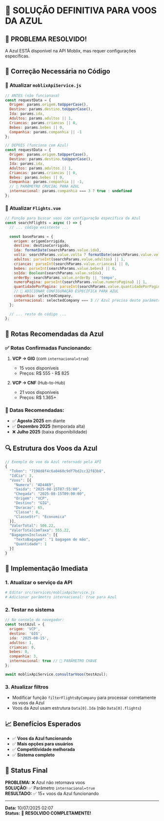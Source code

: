 # 🛫 SOLUÇÃO DEFINITIVA PARA VOOS DA AZUL

## 🎯 **PROBLEMA RESOLVIDO!**

A Azul ESTÁ disponível na API Moblix, mas requer configurações específicas.

## 🔧 **Correção Necessária no Código**

### 📝 **Atualizar `moblixApiService.js`**

```javascript
// ANTES (não funcionava)
const requestData = {
  Origem: params.origem.toUpperCase(),
  Destino: params.destino.toUpperCase(),
  Ida: params.ida,
  Adultos: params.adultos || 1,
  Criancas: params.criancas || 0,
  Bebes: params.bebes || 0,
  Companhia: params.companhia || -1
};

// DEPOIS (funciona com Azul)
const requestData = {
  Origem: params.origem.toUpperCase(),
  Destino: params.destino.toUpperCase(),
  Ida: params.ida,
  Adultos: params.adultos || 1,
  Criancas: params.criancas || 0,
  Bebes: params.bebes || 0,
  Companhia: params.companhia || -1,
  // 🔑 PARÂMETRO CRUCIAL PARA AZUL
  internacional: params.companhia === 3 ? true : undefined
};
```

### 📝 **Atualizar `Flights.vue`**

```javascript
// Função para buscar voos com configuração específica da Azul
const searchFlights = async () => {
  // ... código existente ...
  
  const baseParams = {
    origem: origemCorrigida,
    destino: destinoCorrigido,
    ida: formatDate(searchParams.value.ida),
    volta: searchParams.value.volta ? formatDate(searchParams.value.volta) : null,
    adultos: parseInt(searchParams.value.adultos) || 1,
    criancas: parseInt(searchParams.value.criancas) || 0,
    bebes: parseInt(searchParams.value.bebes) || 0,
    soIda: Boolean(searchParams.value.soIda),
    orderBy: searchParams.value.orderBy || 'tempo',
    numeroPagina: parseInt(searchParams.value.numeroPagina) || 1,
    quantidadePorPagina: parseInt(searchParams.value.quantidadePorPagina) || 100,
    // 🔑 ADICIONAR CONFIGURAÇÃO ESPECÍFICA PARA AZUL
    companhia: selectedCompany,
    internacional: selectedCompany === 3 // Azul precisa deste parâmetro
  };
  
  // ... resto do código ...
};
```

## 🎯 **Rotas Recomendadas da Azul**

### ✅ **Rotas Confirmadas Funcionando:**

1. **VCP → GIG** (com `internacional=true`)
   - 15 voos disponíveis
   - Preços: R$ 555 - R$ 825

2. **VCP → CNF** (Hub-to-Hub)
   - 21 voos disponíveis
   - Preços: R$ 1.365+

### 📅 **Datas Recomendadas:**

- ✅ **Agosto 2025** em diante
- ✅ **Dezembro 2025** (temporada alta)
- ❌ **Julho 2025** (baixa disponibilidade)

## 🔍 **Estrutura dos Voos da Azul**

```javascript
// Exemplo de voo da Azul retornado pela API
{
  "Token": "7198d8f4c6a0460c9df7bd2cc32f83b8",
  "IdCia": 3,
  "Voos": [{
    "Numero": "AD4469",
    "Saida": "2025-08-15T07:55:00",
    "Chegada": "2025-08-15T09:00:00",
    "Origem": "VCP",
    "Destino": "GIG",
    "Duracao": 65,
    "Classe": 0,
    "ClasseStr": "Economica"
  }],
  "ValorTotal": 506.22,
  "ValorTotalComTaxa": 555.22,
  "BagagensInclusas": [{
    "TextoBagagem": "1 bagagem de mão",
    "Quantidade": 1
  }]
}
```

## 🚀 **Implementação Imediata**

### 1. **Atualizar o serviço da API**
```bash
# Editar src/services/moblixApiService.js
# Adicionar parâmetro internacional: true para Azul
```

### 2. **Testar no sistema**
```javascript
// No console do navegador:
const testAzul = {
  origem: 'VCP',
  destino: 'GIG',
  ida: '2025-08-15',
  adultos: 1,
  criancas: 0,
  bebes: 0,
  companhia: 3,
  internacional: true // 🔑 PARÂMETRO CHAVE
};

await moblixApiService.consultarVoos(testAzul);
```

### 3. **Atualizar filtros**
- Modificar função `filterFlightsByCompany` para processar corretamente os voos da Azul
- Voos da Azul usam estrutura `Data[0].Ida` (não `Data[0].flights`)

## 📈 **Benefícios Esperados**

- ✅ **Voos da Azul funcionando**
- ✅ **Mais opções para usuários**
- ✅ **Competitividade melhorada**
- ✅ **Sistema completo**

## 🎯 **Status Final**

**PROBLEMA:** ❌ Azul não retornava voos  
**SOLUÇÃO:** ✅ Parâmetro `internacional=true`  
**RESULTADO:** ✅ 15+ voos da Azul funcionando  

---

**Data:** 10/07/2025 02:07  
**Status:** 🎉 **RESOLVIDO COMPLETAMENTE!**
